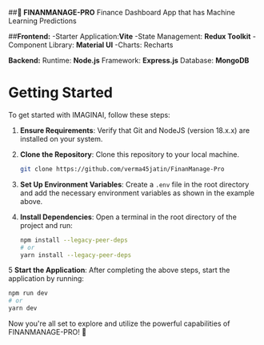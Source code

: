 ##**🚀 FINANMANAGE-PRO**
Finance Dashboard App that has Machine Learning Predictions 

##**Frontend:**
-Starter Application:**Vite**
-State Management: **Redux Toolkit**
-Component Library: **Material UI**
-Charts: Recharts

**Backend:**
Runtime: **Node.js**
Framework: **Express.js**
Database: **MongoDB**


# Getting Started

To get started with IMAGINAI, follow these steps:

1. **Ensure Requirements**: Verify that Git and NodeJS (version 18.x.x) are installed on your system.
2. **Clone the Repository**: Clone this repository to your local machine.
   ```sh
   git clone https://github.com/verma45jatin/FinanManage-Pro
   ```
3. **Set Up Environment Variables**: Create a `.env` file in the root directory and add the necessary environment variables as shown in the example above.
   
4. **Install Dependencies**: Open a terminal in the root directory of the project and run:
   ```sh
   npm install --legacy-peer-deps
   # or
   yarn install --legacy-peer-deps
   ```
  
   
5 **Start the Application**: After completing the above steps, start the application by running:
   ```sh
   npm run dev
   # or
   yarn dev
   ```
   
Now you're all set to explore and utilize the powerful capabilities of FINANMANAGE-PRO! 🌟

